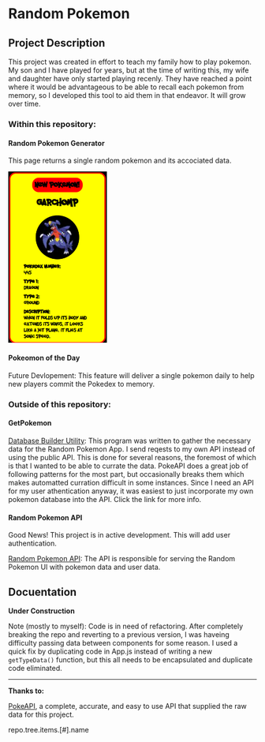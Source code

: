 # Random Pokemon

## Project Description

This project was created in effort to teach my family how to play pokemon. My son and I have played for years, but at the time of writing this, my wife and daughter have only started playing recenly. They have reached a point where it would be advantageous to be able to recall each pokemon from memory, so I developed this tool to aid them in that endeavor. It will grow over time.

### Within this repository:

#### Random Pokemon Generator

This page returns a single random pokemon and its accociated data.

<img src="./src/images/readme/app_draft.png" alt="draft" width="200"/>

#### Pokeomon of the Day

Future Devlopement: This feature will deliver a single pokemon daily to help new players commit the Pokedex to memory.

### Outside of this repository:

#### GetPokemon

[Database Builder Utility](https://github.com/DavidMiles1925/get-pokemon):
This program was written to gather the necessary data for the Random Pokemon App. I send reqests to my own API instead of using the public API. This is done for several reasons, the foremost of which is that I wanted to be able to currate the data. PokeAPI does a great job of following patterns for the most part, but occasionally breaks them which makes automatted curration difficult in some instances. Since I need an API for my user athentication anyway, it was easiest to just incorporate my own pokemon database into the API. Click the link for more info.

#### Random Pokemon API

Good News! This project is in active development. This will add user authentication.

[Random Pokemon API](https://github.com/DavidMiles1925/Random-Pokemon): The API is responsible for serving the Random Pokemon UI with pokemon data and user data.

## Docuentation

**Under Construction**

Note (mostly to myself): Code is in need of refactoring. After completely breaking the repo and reverting to a previous version, I was haveing difficulty passing data between components for some reason. I used a quick fix by duplicating code in App.js instead of writing a new `getTypeData()` function, but this all needs to be encapsulated and duplicate code eliminated.

---

**Thanks to:**

[PokeAPI](https://pokeapi.co/), a complete, accurate, and easy to use API that supplied the raw data for this project.

repo.tree.items.[#].name
